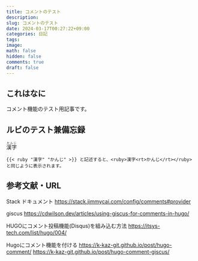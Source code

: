 ```yaml
---
title: コメントのテスト
description:
slug: コメントのテスト
date: 2024-03-17T00:27:22+09:00
categories: 日記
tags:
image:
math: false
hidden: false
comments: true
draft: false
---
```


## これはなに

コメント機能のテスト用記事です。

## ルビのテスト兼備忘録
<ruby>漢字<rp>（</rp><rt>かんじ</rt><rp>）</rp></ruby>

```
{{< ruby "漢字" "かんじ" >}} と記述すると、<ruby>漢字<rt>かんじ</rt></ruby> と同じように表示されます。
```

## 参考文献・URL

Stack ドキュメント
https://stack.jimmycai.com/config/comments#provider

giscus
https://cdwilson.dev/articles/using-giscus-for-comments-in-hugo/

HUGOにコメント投稿機能(Disqus)を組み込む方法
https://itsys-tech.com/list/hugo/004/

Hugoにコメント機能を付ける
https://k-kaz-git.github.io/post/hugo-comment/
https://k-kaz-git.github.io/post/hugo-comment-giscus/